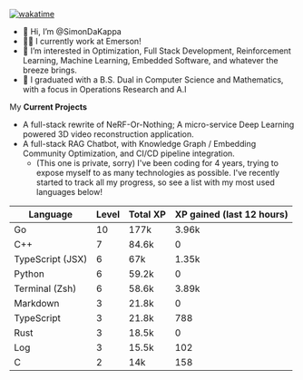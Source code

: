 
[![wakatime](https://wakatime.com/badge/user/50e6c678-94a9-4739-af51-360aeb113c51.svg)](https://wakatime.com/@50e6c678-94a9-4739-af51-360aeb113c51)

- 👋 Hi, I’m @SimonDaKappa
- 🧑‍💼 I currently work at Emerson!
- 👀 I’m interested in Optimization, Full Stack Development, Reinforcement Learning, Machine Learning, Embedded Software, and whatever the breeze brings.
- 🌱 I graduated with a B.S. Dual in Computer Science and Mathematics, with a focus in Operations Research and A.I

My **Current Projects** 
- A full-stack rewrite of NeRF-Or-Nothing; A micro-service Deep Learning powered 3D video reconstruction application.
- A full-stack RAG Chatbot, with Knowledge Graph / Embedding Community Optimization, and CI/CD pipeline integration.
  - (This one is private, sorry)
I've been coding for 4 years, trying to expose myself to as many technologies as possible. I've recently started to track all my progress, so see
a list with my most used languages below!

| Language | Level | Total XP | XP gained (last 12 hours) |
| --- | --- | --- | --- |
| Go | 10 | 177k | 3.96k |
| C++ | 7 | 84.6k | 0 |
| TypeScript (JSX) | 6 | 67k | 1.35k |
| Python | 6 | 59.2k | 0 |
| Terminal (Zsh) | 6 | 58.6k | 3.89k |
| Markdown | 3 | 21.8k | 0 |
| TypeScript | 3 | 21.8k | 788 |
| Rust | 3 | 18.5k | 0 |
| Log | 3 | 15.5k | 102 |
| C | 2 | 14k | 158 |